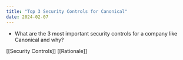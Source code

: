 ```yaml
---
title: "Top 3 Security Controls for Canonical"
date: 2024-02-07
---
```


- What are the 3 most important security controls for a company like Canonical and why?


[[Security Controls]]
[[Rationale]]

